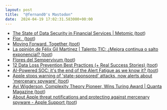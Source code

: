 ```yaml
---
layout: post
title:  "@fernand0's Mastodon"
date:  2024-04-19 17:02:31.583000+00:00
---
```

*  [The State of Data Security in Financial Services   \| Metomic ](https://metomic.io/resource-centre/the-state-of-data-security-in-financial-service) ([toot](https://mastodon.social/@fernand0/112298960590136409))
*  [Flor.  ](https://avecesunafoto.wordpress.com/2024/04/19/flor-14) ([toot](https://mastodon.social/@fernand0/112298821583291873))
*  [Moving Forward, Together ](https://www.chromium.org/Home/chromium-security/root-ca-policy/moving-forward-together) ([toot](https://mastodon.social/@fernand0/112298779189090484))
*  [La opinión de Félix Gil Martínez \| Talento TIC: ¿Mejora continua o salto exponencial? ](https://www.elperiodicodearagon.com/aragon/aragon-tierra-de-talento/2024/04/14/talento-tic-mejora-continua-o-101048758.htm) ([toot](https://mastodon.social/@fernand0/112298502450932362))
*  [Flores del Sempervivum ](https://www.flickr.com/photos/fernand0/53653241344) ([toot](https://mastodon.social/@fernand0/112298492397789151))
*  [12 Data Loss Prevention Best Practices (+ Real Success Stories) ](https://www.esecurityplanet.com/networks/data-loss-prevention-best-practices) ([toot](https://mastodon.social/@fernand0/112298343176894563))
*  [AI-Powered SOC: it's the end of the Alert Fatigue as we know it? ](https://detect.fyi/ai-powered-soc-its-the-end-of-the-alert-fatigue-as-we-know-it-f082ba003da) ([toot](https://mastodon.social/@fernand0/112297636052590230))
*  [Apple stops warning of 'state-sponsored' attacks, now alerts about 'mercenary spyware' ](https://www.theregister.com/2024/04/12/apple_mercenary_spyware) ([toot](https://mastodon.social/@fernand0/112297426046020287))
*  [Avi Wigderson, Complexity Theory Pioneer, Wins Turing Award \| Quanta Magazine ](https://www.quantamagazine.org/avi-wigderson-complexity-theory-pioneer-wins-turing-award-20240410) ([toot](https://mastodon.social/@fernand0/112297207445336603))
*  [About Apple threat notifications and protecting against mercenary spyware - Apple Support ](https://support.apple.com/en-us/10217) ([toot](https://mastodon.social/@fernand0/112296904759257422))
